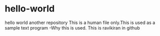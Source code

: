 # hello-world
hello world another repository
This is a human file only.This is used as a sample text program -Why this is used.
This is ravikiran in github
